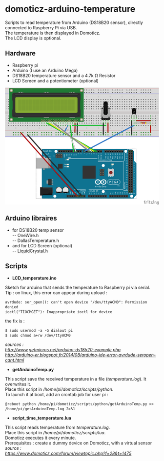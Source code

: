 # domoticz-arduino-temperature
Scripts to read temperature from Arduino (DS18B20 sensor), directly connected to Raspberry Pi via USB.  
The temperature is then displayed in Domoticz.  
The LCD display is optional.  
  
  
## **Hardware**  
- Raspberry pi  
- Arduino (I use an Arduino Mega)  
- DS18B20 temperature sensor and a 4.7k Ω Resistor  
- LCD Screen and a potentiometer (optional)  

![Fritzing Sketch](https://raw.githubusercontent.com/SamR1/domoticz-arduino-temperature/master/images/sketch.png)
  
  
  
  
## **Arduino libraires**   
- for DS18B20 temp sensor  
-- OneWire.h  
-- DallasTemperature.h  
- and for LCD Screen (optional)  
-- LiquidCrystal.h  
  
  
  
  
## **Scripts** 
- **LCD_temperature.ino**  
  
Sketch for arduino that sends the temperature to Raspberry pi via serial.  
Tip : on linux, this error can appear during upload :  
```
avrdude: ser_open(): can't open device "/dev/ttyACM0": Permission denied  
ioctl("TIOCMGET"): Inappropriate ioctl for device  
```
the fix is :  
```
$ sudo usermod -a -G dialout pi 
$ sudo chmod a+rw /dev/ttyACM0  
```
*sources :   
http://www.getmicros.net/arduino-ds18b20-example.php  
http://arduino-er.blogspot.fr/2014/08/arduino-ide-error-avrdude-seropen-cant.html*  
  
  
- **getArduinoTemp.py**  
  
This script save the received temperature in a file (*temperature.log*). It overwrites it.  
Place this script in */home/pi/domoticz/scripts/python*.  
To launch it at boot, add an crontab job for user pi :  
```
@reboot python /home/pi/domoticz/scripts/python/getArduinoTemp.py >> /home/pi/getArduinoTemp.log 2>&1  
```
  
  
- **script_time_temperature.lua**  
  
This script reads temperature from *temperature.log*.  
Place this script in */home/pi/domoticz/scripts/lua*.  
Domoticz executes it every minute.  
Prerequisites : create a dummy device on Domoticz, with a virtual sensor  
*source :  
https://www.domoticz.com/forum/viewtopic.php?f=28&t=1475*  
